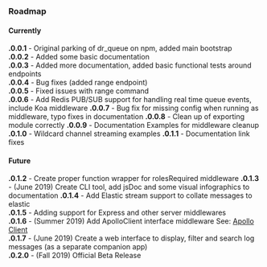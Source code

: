 ### Roadmap

#### Currently

<b>.0.0.1</b> - Original parking of dr_queue on npm, added main bootstrap  
<b>.0.0.2</b> - Added some basic documentation  
<b>.0.0.3</b> - Added more documentation, added basic functional tests around endpoints  
<b>.0.0.4</b> - Bug fixes (added range endpoint)  
<b>.0.0.5</b> - Fixed issues with range command  
<b>.0.0.6</b> - Add Redis PUB/SUB support for handling real time queue events, include Koa middleware
<b>.0.0.7</b> - Bug fix for missing config when running as middleware, typo fixes in documentation
<b>.0.0.8</b> - Clean up of exporting module correctly
<b>.0.0.9</b> - Documentation Examples for middleware cleanup
<b>.0.1.0</b> - Wildcard channel streaming examples
<b>.0.1.1</b> - Documentation link fixes

#### Future
<b>.0.1.2</b> - Create proper function wrapper for rolesRequired middleware
<b>.0.1.3</b> - (June 2019) Create CLI tool, add jsDoc and some visual infographics to documentation
<b>.0.1.4</b> - Add Elastic stream support to collate messages to elastic  
<b>.0.1.5</b> - Adding support for Express and other server middlewares  
<b>.0.1.6</b> - (Summer 2019) Add ApolloClient interface middleware See: [Apollo Client](https://github.com/apollographql/apollo-client)  
<b>.0.1.7</b> - (June 2019) Create a web interface to display, filter and search log messages (as a separate companion app)  
<b>.0.2.0</b> - (Fall 2019) Official Beta Release  
